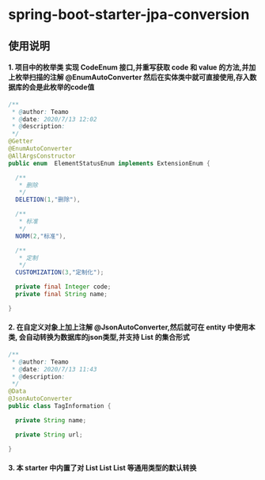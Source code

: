 # spring-boot-starter-jpa-conversion

## 使用说明

#### 1. 项目中的枚举类 实现 CodeEnum 接口,并重写获取 code 和 value 的方法,并加上枚举扫描的注解 @EnumAutoConverter 然后在实体类中就可直接使用,存入数据库的会是此枚举的code值

```java
/**
 * @author: Teamo
 * @date: 2020/7/13 12:02
 * @description:
 */
@Getter
@EnumAutoConverter
@AllArgsConstructor
public enum  ElementStatusEnum implements ExtensionEnum {

  /**
   * 删除
   */
  DELETION(1,"删除"),

  /**
   * 标准
   */
  NORM(2,"标准"),

  /**
   * 定制
   */
  CUSTOMIZATION(3,"定制化");

  private final Integer code;
  private final String name;

}
```

#### 2. 在自定义对象上加上注解 @JsonAutoConverter,然后就可在 entity 中使用本类, 会自动转换为数据库的json类型,并支持 List<T> 的集合形式

```java
/**
 * @author: Teamo
 * @date: 2020/7/13 11:43
 * @description:
 */
@Data
@JsonAutoConverter
public class TagInformation {

  private String name;

  private String url;

}
```

#### 3. 本 starter 中内置了对 List<String> List<Integer> List<Double> 等通用类型的默认转换 



